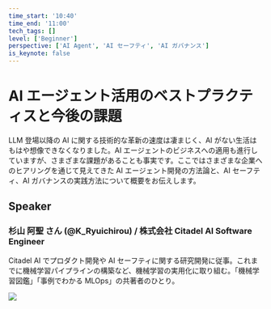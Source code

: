 ```yaml
---
time_start: '10:40'
time_end: '11:00'
tech_tags: []
level: ['Beginner']
perspective: ['AI Agent', 'AI セーフティ', 'AI ガバナンス']
is_keynote: false
---
```


# AI エージェント活用のベストプラクティスと今後の課題

LLM 登場以降の AI に関する技術的な革新の速度は凄まじく、AI がない生活はもはや想像できなくなりました。AI エージェントのビジネスへの適用も進行していますが、さまざまな課題があることも事実です。ここではさまざまな企業へのヒアリングを通じて見えてきた AI エージェント開発の方法論と、AI セーフティ、AI ガバナンスの実践方法について概要をお伝えします。

## Speaker

### 杉山 阿聖 さん (@K_Ryuichirou) / 株式会社 Citadel AI Software Engineer

Citadel AI でプロダクト開発や AI セーフティに関する研究開発に従事。これまでに機械学習パイプラインの構築など、機械学習の実用化に取り組む。「機械学習図鑑」「事例でわかる MLOps」の共著者のひとり。

![](https://citadel-ai.com/ja/wp-content/uploads/sites/1/2023/12/Copy-of-20230907_citadel_152-1-1536x1536.jpg)
